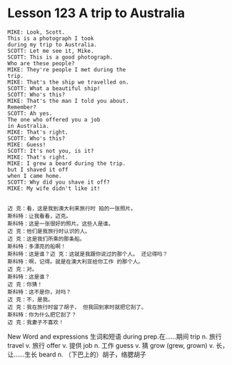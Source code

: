 # Lesson 123 A trip to Australia
```
MIKE: Look, Scott.
This is a photograph I took
during my trip to Australia.
SCOTT: Let me see it, Mike.
SCOTT: This is a good photograph.
Who are these people?
MIKE: They're people I met during the
trip.
MIKE: That's the ship we travelled on.
SCOTT: What a beautiful ship!
SCOTT: Who's this?
MIKE: That's the man I told you about.
Remember?
SCOTT: Ah yes.
The one who offered you a job
in Australia.
MIKE: That's right.
SCOTT: Who's this?
MIKE: Guess!
SCOTT: It's not you, is it?
MIKE: That's right.
MIKE: I grew a beard during the trip.
but I shaved it off
when I came home.
SCOTT: Why did you shave it off?
MIKE: My wife didn't like it!


迈 克：看，这是我到澳大利来旅行时 拍的一张照片。
斯科特：让我看看，迈克。
斯科特：这是一张很好的照片。这些人是谁。
迈 克：他们是我旅行时认识的人。
迈 克：这是我们所乘的那条船。
斯科特：多漂亮的船啊！
斯科特：这是谁？迈 克：这就是我跟你说过的那个人。 还记得吗？
斯科特：啊，记得。就是在澳大利亚给你工作 的那个人。
迈 克：对。
斯科特：这是谁？
迈 克：你猜！
斯科特：这不是你，对吗？
迈 克：不，是我。
迈 克：我在旅行时留了胡子， 但我回到家时就把它刮了。
斯科特：你为什么把它刮了？
迈 克：我妻子不喜欢！
```
New Word and expressions 生词和短语
during
prep.在……期间
trip
n. 旅行
travel
v. 旅行
offer
v. 提供
job
n. 工作
guess
v. 猜
grow (grew, grown)
v. 长，让……生长
beard
n. （下巴上的）胡子，络腮胡子
